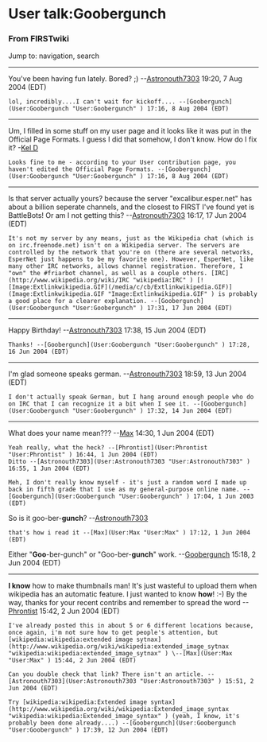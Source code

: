 # User talk:Goobergunch

### From FIRSTwiki

Jump to: navigation, search

* * *

You've been having fun lately. Bored? ;)
--[Astronouth7303](User:Astronouth7303 "User:Astronouth7303" )
19:20, 7 Aug 2004 (EDT)

    lol, incredibly....I can't wait for kickoff.... --[Goobergunch](User:Goobergunch "User:Goobergunch" ) 17:16, 8 Aug 2004 (EDT) 

* * *

Um, I filled in some stuff on my user page and it looks like it was put in the
Official Page Formats. I guess I did that somehow, I don't know. How do I fix
it? -[Kel D](User:Kel_D "User:Kel D" )

    Looks fine to me - according to your User contribution page, you haven't edited the Official Page Formats. --[Goobergunch](User:Goobergunch "User:Goobergunch" ) 17:16, 8 Aug 2004 (EDT) 

* * *

Is that server actually yours? because the server "excalibur.esper.net" has
about a billion seperate channels, and the closest to FIRST I've found yet is
BattleBots! Or am I not getting this?
--[Astronouth7303](User:Astronouth7303 "User:Astronouth7303" )
16:17, 17 Jun 2004 (EDT)

    It's not my server by any means, just as the Wikipedia chat (which is on irc.freenode.net) isn't on a Wikipedia server. The servers are controlled by the network that you're on (there are several networks, EsperNet just happens to be my favorite one). However, EsperNet, like many other IRC networks, allows channel registration. Therefore, I "own" the #friarbot channel, as well as a couple others. [IRC](http://www.wikipedia.org/wiki/IRC "wikipedia:IRC" ) [![Image:Extlinkwikipedia.GIF](/media/c/cb/Extlinkwikipedia.GIF)](Image:Extlinkwikipedia.GIF "Image:Extlinkwikipedia.GIF" ) is probably a good place for a clearer explanation. --[Goobergunch](User:Goobergunch "User:Goobergunch" ) 17:31, 17 Jun 2004 (EDT) 

* * *

Happy Birthday! --[Astronouth7303](User:Astronouth7303
"User:Astronouth7303" ) 17:38, 15 Jun 2004 (EDT)

    Thanks! --[Goobergunch](User:Goobergunch "User:Goobergunch" ) 17:28, 16 Jun 2004 (EDT) 

* * *

I'm glad someone speaks german.
--[Astronouth7303](User:Astronouth7303 "User:Astronouth7303" )
18:59, 13 Jun 2004 (EDT)

    I don't actually speak German, but I hang around enough people who do on IRC that I can recognize it a bit when I see it. --[Goobergunch](User:Goobergunch "User:Goobergunch" ) 17:32, 14 Jun 2004 (EDT) 

* * *

What does your name mean??? --[Max](User:Max "User:Max" ) 14:30, 1
Jun 2004 (EDT)

    Yeah really, what the heck? --[Phrontist](User:Phrontist "User:Phrontist" ) 16:44, 1 Jun 2004 (EDT) 
    Ditto --[Astronouth7303](User:Astronouth7303 "User:Astronouth7303" ) 16:55, 1 Jun 2004 (EDT) 

    Meh, I don't really know myself - it's just a random word I made up back in fifth grade that I use as my general-purpose online name. --[Goobergunch](User:Goobergunch "User:Goobergunch" ) 17:04, 1 Jun 2003 (EDT) 

So is it goo-ber-**gunch**? --[Astronouth7303](User:Astronouth7303
"User:Astronouth7303" )

    that's how i read it --[Max](User:Max "User:Max" ) 17:12, 1 Jun 2004 (EDT) 

Either "**Goo**-ber-gunch" or "Goo-ber-**gunch**" work.
--[Goobergunch](User:Goobergunch "User:Goobergunch" ) 15:18, 2 Jun
2004 (EDT)

* * *

**I know** how to make thumbnails man! It's just wasteful to upload them when wikipedia has an automatic feature. I just wanted to know **how**! :-) By the way, thanks for your recent contribs and remember to spread the word --[Phrontist](User:Phrontist "User:Phrontist" ) 15:42, 2 Jun 2004 (EDT) 

    I've already posted this in about 5 or 6 different locations because, once again, i'm not sure how to get people's attention, but [wikipedia:wikipedia:extended image sytnax](http://www.wikipedia.org/wiki/wikipedia:extended_image_sytnax "wikipedia:wikipedia:extended_image_sytnax" ) \--[Max](User:Max "User:Max" ) 15:44, 2 Jun 2004 (EDT) 

    Can you double check that link? There isn't an article. --[Astronouth7303](User:Astronouth7303 "User:Astronouth7303" ) 15:51, 2 Jun 2004 (EDT) 

    Try [wikipedia:wikipedia:Extended image syntax](http://www.wikipedia.org/wiki/wikipedia:Extended_image_syntax "wikipedia:wikipedia:Extended_image_syntax" ) (yeah, I know, it's probably been done already....) --[Goobergunch](User:Goobergunch "User:Goobergunch" ) 17:39, 12 Jun 2004 (EDT) 

